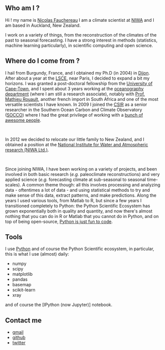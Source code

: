 <!--
.. title: About me
.. slug: about-me
.. date: 2015-07-31 11:34:39 UTC+12:00
.. tags:
.. category:
.. link:
.. description:
.. type: text
-->

## Who am I ?

Hi ! my name is [Nicolas Fauchereau](mailto:nicolas.fauchereau@gmail.com)
I am a climate scientist at [NIWA](http://www.niwa.co.nz) and I am based in Auckland, New Zealand.

I work on a variety of things, from the reconstruction of the climates of the past
to seasonal forecasting. I have a strong interest in methods (statistics, machine learning particularly),
in scientific computing and open science.

## Where do I come from ?

I hail from Burgundy, France, and I obtained my Ph.D (in 2004) in [Dijon](http://climatologie.u-bourgogne.fr/). After about a year
at the [LSCE](http://www.lsce.ipsl.fr/en/), near Paris, I decided to expand a bit my horizons. I was granted a post-doctoral
fellowship from the [University of Cape-Town](http://www.uct.ac.za/), and I spent about 3 years working at the
[oceanography department](http://www.sea.uct.ac.za/) (where I am still a research associate), notably with
[Prof. Mathieu Rouault](http://ma-re.uct.ac.za/staff/academic-staff/dr-mathieu-rouault/), another french import in South Africa and one of the most
versatile scientists I have known. In 2009 I joined
the [CSIR](http://www.csir.co.za/) as a senior researcher in the Southern Ocean Carbon and Climate Observatory ([SOCCO](http://socco.org.za/about/)) where I had the
great privilege of working with a [bunch of awesome people](http://socco.org.za/about/#team).  

<br>

In 2012 we decided to relocate our little family to New Zealand, and I obtained
a position at the [National Institute for Water and Atmospheric research (NIWA Ltd.)](http://www.niwa.co.nz).  

<br>

Since joining NIWA, I have been working on a variety of projects, and been involved in both
basic research (*e.g.* paleoclimate reconstructions) and very applied science (*e.g.* forecasting climate at sub-seasonal
to seasonal time-scales). A common theme though: all this involves processing and analyzing data - oftentimes a lot of data - and using statistical methods to
try and make sense of this data, extract patterns, and make predictions. Along the years I used various tools, from Matlab to R, but since a few years I transitioned completely to Python: the Python Scientific Ecosystem has grown exponentially both in quality and quantity, and now there's almost nothing that you can do in R or Matlab
that you cannot do in Python, and on top of being open-source, [Python is just fun to code](https://xkcd.com/353/).

## Tools

I use [Python](http://www.python.org) and of course the Python Scientific ecosystem,
in particular, this is what I use (almost) daily:  

+ numpy
+ scipy
+ matplotlib
+ pandas
+ basemap
+ scikit-learn
+ xray

and of course the [IPython (now Jupyter)] notebook.

## Contact me

+ [gmail](mailto:nicolas.fauchereau@gmail.com)
+ [github](https://github.com/nicolasfauchereau/)
+ [twitter](https://twitter.com/nfauchereau/)
